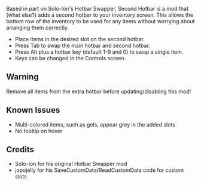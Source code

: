 Based in part on Solo-Ion's Hotbar Swapper, Second Hotbar is a mod that (what else?) adds a second hotbar to your inventory screen. This allows the bottom row of the inventory to be used for any items without worrying about arranging them correctly.

* Place items in the desired slot on the second hotbar.
* Press Tab to swap the main hotbar and second hotbar.
* Press Alt plus a hotbar key (default 1-9 and 0) to swap a single item.
* Keys can be changed in the Controls screen.

## Warning
Remove all items from the extra hotbar before updating/disabling this mod!

## Known Issues
* Multi-colored items, such as gels, appear grey in the added slots
* No tooltip on hover

## Credits
* Solo-Ion for his original Hotbar Swapper mod
* jopojelly for his SaveCustomData/ReadCustomData code for custom slots
